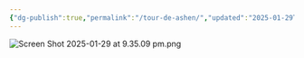 ```yaml
---
{"dg-publish":true,"permalink":"/tour-de-ashen/","updated":"2025-01-29T21:35:55.151+00:00"}
---
```


![Screen Shot 2025-01-29 at 9.35.09 pm.png](/img/user/Admin/Attachments/Screen%20Shot%202025-01-29%20at%209.35.09%20pm.png)